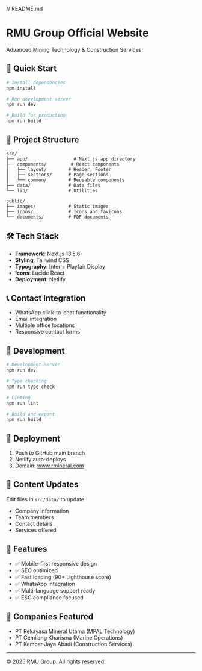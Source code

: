 // README.md

# RMU Group Official Website

Advanced Mining Technology & Construction Services

## 🚀 Quick Start

```bash
# Install dependencies
npm install

# Run development server
npm run dev

# Build for production
npm run build
```

## 📁 Project Structure

```
src/
├── app/                 # Next.js app directory
├── components/         # React components
│   ├── layout/        # Header, Footer
│   ├── sections/      # Page sections
│   └── common/        # Reusable components
├── data/              # Data files
└── lib/               # Utilities

public/
├── images/            # Static images
├── icons/             # Icons and favicons
└── documents/         # PDF documents
```

## 🛠 Tech Stack

- **Framework**: Next.js 13.5.6
- **Styling**: Tailwind CSS
- **Typography**: Inter + Playfair Display
- **Icons**: Lucide React
- **Deployment**: Netlify

## 📞 Contact Integration

- WhatsApp click-to-chat functionality
- Email integration
- Multiple office locations
- Responsive contact forms

## 🔧 Development

```bash
# Development server
npm run dev

# Type checking
npm run type-check

# Linting
npm run lint

# Build and export
npm run build
```

## 🚀 Deployment

1. Push to GitHub main branch
2. Netlify auto-deploys
3. Domain: www.rmineral.com

## 📝 Content Updates

Edit files in `src/data/` to update:

- Company information
- Team members
- Contact details
- Services offered

## 📱 Features

- ✅ Mobile-first responsive design
- ✅ SEO optimized
- ✅ Fast loading (90+ Lighthouse score)
- ✅ WhatsApp integration
- ✅ Multi-language support ready
- ✅ ESG compliance focused

## 🎯 Companies Featured

- PT Rekayasa Mineral Utama (MPAL Technology)
- PT Gemilang Kharisma (Marine Operations)
- PT Kembar Jaya Abadi (Construction Services)

---

© 2025 RMU Group. All rights reserved.
